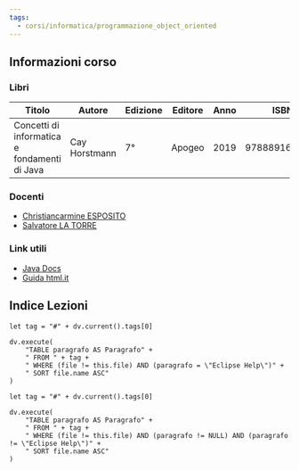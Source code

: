 ```yaml
---
tags:
  - corsi/informatica/programmazione_object_oriented
---
```


## Informazioni corso

### Libri
| Titolo                                       | Autore        | Edizione | Editore | Anno | ISBN          | Note |
| -------------------------------------------- | ------------- | -------- | ------- | ---- | ------------- | ---- |
| Concetti di informatica e fondamenti di Java | Cay Horstmann | 7°       | Apogeo  | 2019 | 9788891639431 |      |

### Docenti
- [Christiancarmine ESPOSITO](https://docenti.unisa.it/030400/home)
- [Salvatore LA TORRE](https://docenti.unisa.it/004821/home)

### Link utili
- [Java Docs](https://docs.oracle.com/en/java/javase/15/docs/api/)
- [Guida html.it](https://www.html.it/guide/guida-java/)

## Indice Lezioni

```dataviewjs
let tag = "#" + dv.current().tags[0]

dv.execute(
	"TABLE paragrafo AS Paragrafo" +
	" FROM " + tag +
	" WHERE (file != this.file) AND (paragrafo = \"Eclipse Help\")" +
	" SORT file.name ASC"
)

```


```dataviewjs
let tag = "#" + dv.current().tags[0]

dv.execute(
	"TABLE paragrafo AS Paragrafo" +
	" FROM " + tag +
	" WHERE (file != this.file) AND (paragrafo != NULL) AND (paragrafo != \"Eclipse Help\")" +
	" SORT file.name ASC"
)
```